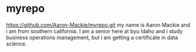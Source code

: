 # myrepo
https://github.com/Aaron-Mackie/myrepo.git
my name is Aaron Mackie and i am from southern california. I am a senior here at byu Idaho and i study business operations management, but i am getting a certificate in data science.
